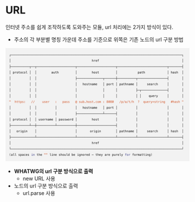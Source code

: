 # URL

인터넷 주소를 쉽게 조작하도록 도와주는 모듈, url 처리에는 2가지 방식이 있다.

* 주소의 각 부분별 명칭 가운데 주소를 기준으로 위쪽은 기존 노드의 url 구분 방법

![img](https://raw.githubusercontent.com/lifeisgouda/img/master/programming/nodejs/url.png)



* **WHATWG의 url 구분 방식으로 출력**
  * new URL 사용
* 노드의 url 구분 방식으로 출력
  * url.parse 사용

